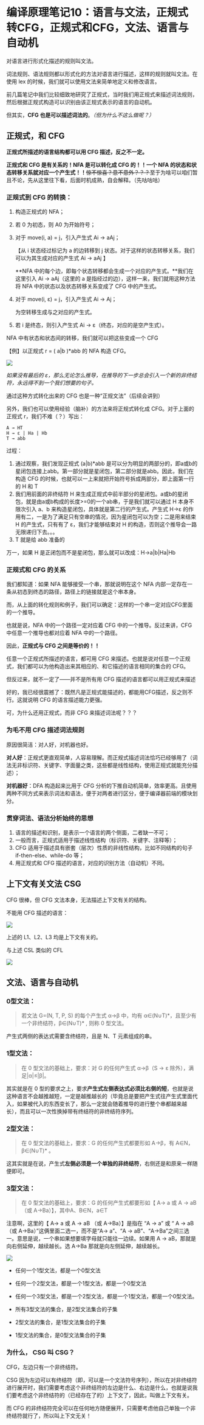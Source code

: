 # 编译原理笔记10：语言与文法，正规式转CFG，正规式和CFG，文法、语言与自动机

对语言进行形式化描述的规则叫文法。

词法规则、语法规则都以形式化的方法对语言进行描述，这样的规则就叫文法。在使用 lex 的时候，我们就可以使用文法来简单地定义和修改语言。

前几篇笔记中我们比较细致地研究了正规式，当时我们用正规式来描述词法规则，然后根据正规式构造可以识别由该正规式表示的语言的自动机。

但其实，**CFG 也是可以描述词法的**。*（但为什么不这么做呢？）*

## 正规式，和 CFG

**正规式所描述的语言结构都可以用 CFG 描述，反之不一定。**

**正规式和 CFG 是有关系的！NFA 是可以转化成 CFG 的！！一个 NFA 的状态和状态转移关系就对应一个产生式！！**~~惊不惊喜？意不意外？？？~~至于为啥可以咱们暂且不论，先从这里往下看，后面时机成熟，自会解释。（先咕咕咕）

### 正规式到 CFG 的转换：

1. 构造正规式的 NFA；

2. 若 0 为初态，则 A0 为开始符号；

3. 对于 move(i, a) = j，引入产生式 Ai → aAj；

   【从 i 状态经过标记为 a 的边转移到 j 状态。对于这样的状态转移关系，我们可以为其生成对应的产生式 Ai → aAj 】

   **NFA 中的每个边，即每个状态转移都会生成一个对应的产生式。**我们在这里引入 Ai → aAj（这里的 a 是指经过的边），这样一来，我们就用这种方法将 NFA 中的状态以及状态转移关系变成了 CFG 中的产生式。

4. 对于 move(i, ε) = j，引入产生式 Ai → Aj；

   为空转移生成与之对应的产生式。

5. 若 i 是终态，则引入产生式 Ai → ε（终态，对应的是空产生式）。

NFA 中有状态和状态间的转移，我们就可以把这些变成一个 CFG

【例】以正规式 r = ( a|b )*abb 的 NFA 构造 CFG。

![](./img/10_1.png)

*如果没有最后的 ε，那么无论怎么推导，在推导的下一步总会引入一个新的非终结符，永远得不到一个我们想要的句子。*

通过这种方式转化出来的 CFG 也是一种“正规文法”（后续会讲到）

另外，我们也可以使用经验（脑补）的方法来将正规式转化成 CFG。对于上面的正规式 r，我们不难（？）写出：

```
A → HT
H → ε | Ha | Hb
T → abb
```

过程：

1. 通过观察，我们发现正规式 (a|b)*abb 是可以分为明显的两部分的，即a或b的星闭包连接上abb。第一部分就是星闭包，第二部分就是abb。因此，我们在构造 CFG 的时候，也就可以一上来就把开始符号拆成两部分，即上面第一行的 H 和 T
2. 我们用前面的非终结符 H 来生成正规式中前半部分的星闭包。a或b的星闭包，就是由a或b构成的长度>=0的一个ab串，于是我们就可以通过 H 本身不限次引入 a、b 来构造星闭包，具体就是第二行的产生式。产生式 H->ε 的作用有二，一是为了满足只有空串的情况，因为星闭包可以为空；二是用来结束 H 的产生式，只有有了 ε，我们才能够结束对 H 的构造，否则这个推导会一路无限递归下去。。。
3. T 就是给 abb 准备的

万一，如果 H 是正闭包而不是星闭包，那么就可以改成：H→a|b|Ha|Hb

### 正规式和 CFG 的关系

我们都知道：如果 NFA 能够接受一个串，那就说明在这个 NFA 内部一定存在一条从初态到终态的路径，路径上的链接就是这个串本身。

而，从上面的转化规则和例子，我们可以确定：这样的一个串一定对应CFG里面的一个推导。

也就是说，NFA 中的一个路径一定对应着 CFG 中的一个推导。反过来讲，CFG 中任意一个推导也都对应着 NFA 中的一个路径。

因此，**正规式与 CFG 之间是等价的！！**

任意一个正规式所描述的语言，都可用 CFG 来描述。也就是说对任意一个正规式，我们都可以为他构造出来其相应的、和它描述的语言相同的集合的 CFG。

但反过来，就不一定了——并不是所有用 CFG 描述的语言都可以用正规式来描述



好的，我已经很震撼了：既然凡是正规式能描述的，都能用CFG描述，反之则不行。这就说明 CFG 的语言描述能力更强。

可，为什么还用正规式，而非 CFG 来描述词法呢？？？

### 为毛不用 CFG 描述词法规则

原因很简洁：对人好，对机器也好。

**对人好**：正规式更直观简单，人容易理解。而正规式描述词法恰巧已经够用了（词法无非标识符、关键字、字面量之类，这些都是线性结构，使用正规式就能充分描述）；

**对机器好**：DFA 构造起来比用于 CFG 分析的下推自动机简单，效率更高。且使用两种不同方式来表示词法和语法，便于对两者进行区分，便于编译器前端的模块划分。

### 贯穿词法、语法分析始终的思想

1. 语言的描述和识别，是表示一个语言的两个侧面，二者缺一不可；
2. 一般而言，正规式适用于描述线性结构（标识符、关键字、注释等）；
3. CFG 适用于描述具有嵌套（层次）性质的非线性结构，比如不同结构的句子 if-then-else、while-do 等；
4. 用正规式和 CFG 描述的语言，对应的识别方法（自动机）不同。

## 上下文有关文法 CSG

CFG 很棒，但 CFG 文法本身，无法描述上下文有关的结构。

不能用 CFG 描述的语言：

![](./img/10_2.png)

上述的 L1、L2、L3 均是上下文有关的。

与上述 CSL 类似的 CFL

![](./img/10_3.png)

## 文法、语言与自动机

### 0型文法：

> 若文法 G=(N, T, P, S) 的每个产生式 α→β 中，均有 α∈(N∪T)\*，且至少有一个非终结符，β∈(N∪T)\* , 则称 0 型文法。

产生式两侧的表达式需要含终结符，且是 N、T 元素组成的串。

### 1型文法：

> 在 0 型文法的基础上，要求：对 G 的任何产生式 α→β（S → ε 除外），满足|α|≤|β|。

其实就是在 0 型的要求之上，要求**产生式左侧表达式必须比右侧的短**，也就是说这种语言不会越推越短，一定是越推越长的（毕竟总是要把产生式往产生式里面代入，如果被代入的东西变长了，那么一定就会随着推导的进行整个串都越来越长），而且可以一次性换掉带有终结符的非终结符序列。

### 2型文法：

> 在 0 型文法的基础上，要求：G 的任何产生式都要形如 A→β，有 A∈N，β∈(N∪T)\* 。

这其实就是在说，产生式**左侧必须是一个单独的非终结符**，右侧还是和原来一样随便即可。

### 3型文法：

> 在 0 型文法的基础上，要求：G 的任何产生式都要形如【 A→ a 或 A → aB （或 A→Ba）】，其中A、B∈N，a∈T

注意啊，这里的【 A→ a 或 A → aB （或 A→Ba）】是指在 “A → a” 或 “ A → aB （或 A→Ba）”这俩里面二选一，而不是“A→ a”、“A → aB”、“A→Ba”之间三选一。意思是说，一个串如果想要填字母就只能往一边续。如果用 A → aB，那就是向右侧延伸，越续越长。选 A→Ba 那就是向左侧延伸，越续越长。

![](./img/10_4.png)

- 任何一个1型文法，都是一个0型文法
- 任何一个2型文法，都是一个1型文法，都是一个0型文法
- 任何一个3型文法，都是一个2型文法，都是一个1型文法，都是一个0型文法。

- 所有3型文法的集合，是2型文法集合的子集
- 2型文法的集合，是1型文法集合的子集
- 1型文法的集合，是0型文法集合的子集

### 为什么， CSG 叫 CSG？

CFG，左边只有一个非终结符。

CSG 因为左边可以有终结符（即，可以是一个文法符号序列），所以在对非终结符进行展开时，我们需要考虑这个非终结符的左边是什么、右边是什么，也就是说我们要考虑这个非终结符的（已经存在了的）上下文了，因此，叫做上下文有关。

而 CFG 的非终结符完全可以在任何地方随便展开，只需要考虑他自己单独一个非终结符就行了，所以叫上下文无关！

